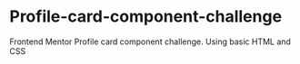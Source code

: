 # Profile-card-component-challenge
Frontend Mentor Profile card component challenge. Using basic HTML and CSS
